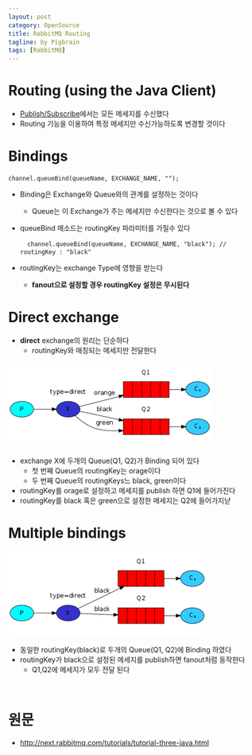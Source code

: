 ```yaml
---
layout: post
category: OpenSource
title: RabbitMQ Routing
tagline: by Pigbrain
tags: [RabbitMQ]
---
```

  
<!--more-->  
  
# Routing (using the Java Client)  
* [Publish/Subscribe](http://pigbrain.github.io/opensource/2016/04/08/RabbitMQ_Publish_Subscribe_on_RabbitMQ)에서는 모든 메세지를 수신했다  
* Routing 기능을 이용하여 특정 메세지만 수신가능하도록 변경할 것이다  
  
# Bindings  
	
	channel.queueBind(queueName, EXCHANGE_NAME, "");
  
* Binding은 Exchange와 Queue와의 관계를 설정하는 것이다  
	* Queue는 이 Exchange가 주는 메세지만 수신한다는 것으로 볼 수 있다  
* queueBind 메소드는 routingKey 파라미터를 가질수 있다  

		channel.queueBind(queueName, EXCHANGE_NAME, "black"); // routingKey : "black"  
	
* routingKey는 exchange Type에 영향을 받는다  
	* **fanout으로 설정할 경우 routingKey 설정은 무시된다**  
  
# Direct exchange  
* **direct** exchange의 원리는 단순하다  
	* routingKey와 매칭되는 메세지만 전달한다  
  
<img src="/assets/themes/Snail/img/OpenSource/RabbitMQ/Routing/direct-exchange.png" alt="">  
  
* exchange X에 두개의 Queue(Q1, Q2)가 Binding 되어 있다  
	* 첫 번째 Queue의 routingKey는 orage이다  
	* 두 번째 Queue의 routingKeys느 black, green이다   
* routingKey를 orage로 설정하고 메세지를 publish 하면 Q1에 들어가진다  
* routingKey를 black 혹은 green으로 설정한 메세지는 Q2에 들어가지낟  
  
# Multiple bindings  
  
<img src="/assets/themes/Snail/img/OpenSource/RabbitMQ/Routing/direct-exchange-multiple.png" alt="">  
  
* 동일한 routingKey(black)로 두개의 Queue(Q1, Q2)에 Binding 하였다  
* routingKey가 black으로 설정된 메세지를 publish하면 fanout처럼 동작한다  
	* Q1,Q2에 메세지가 모두 전달 된다  
  
<br>  
  

# 원문   
* http://next.rabbitmq.com/tutorials/tutorial-three-java.html  
